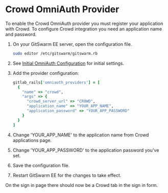 # Crowd OmniAuth Provider

To enable the Crowd OmniAuth provider you must register your application
with Crowd. To configure Crowd integration you need an application name and
password.  

1.  On your GitSwarm EE server, open the configuration file.

    ```bash
    sudo editor /etc/gitswarm/gitswarm.rb
    ```

1.  See [Initial OmniAuth
    Configuration](omniauth.md#initial-omniauth-configuration) for initial
    settings.

1.  Add the provider configuration:

    ```ruby
    gitlab_rails['omniauth_providers'] = [
      {
        "name" => "crowd",
        "args" => { 
          "crowd_server_url" => "CROWD",
          "application_name" => "YOUR_APP_NAME",
          "application_password" => "YOUR_APP_PASSWORD"
        }
      }
    ]
    ```

1.  Change 'YOUR_APP_NAME' to the application name from Crowd applications
    page.

1.  Change 'YOUR_APP_PASSWORD' to the application password you've set.

1.  Save the configuration file.

1.  Restart GitSwarm EE for the changes to take effect.

On the sign in page there should now be a Crowd tab in the sign in form.
